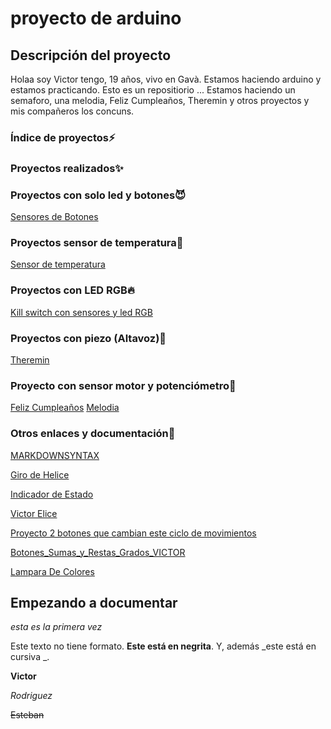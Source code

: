# proyecto de arduino


## Descripción del proyecto


Holaa soy Victor tengo, 19 años, vivo en Gavà. Estamos haciendo arduino y estamos practicando. Esto es un repositiorio ... Estamos haciendo un semaforo, una melodia, Feliz Cumpleaños, Theremin y otros proyectos  y mis compañeros los concuns.

### Índice de proyectos⚡

### Proyectos realizados✨

### Proyectos con solo led y botones😈

[Sensores de Botones](https://github.com/XXDARKNIGHTXX/arduino/blob/main/SENSORES_DE_BOTONES_VICTOR_RODRIGUEZ_ESTEBAN.ino)


### Proyectos sensor de temperatura🖤

[Sensor de temperatura](https://github.com/XXDARKNIGHTXX/arduino/blob/main/sketch_jan25a_TEMPERATURA/sketch_jan25a_VICTOR_R.ino)


### Proyectos con LED RGB🔥
[Kill switch con sensores y led RGB](https://github.com/XXDARKNIGHTXX/arduino/blob/main/KILL_SWITCH.ino)


### Proyectos con piezo (Altavoz)💸

[Theremin](https://github.com/XXDARKNIGHTXX/arduino/blob/main/theremin.ino)


### Proyecto con sensor motor y potenciómetro🎵
[Feliz Cumpleaños](https://github.com/XXDARKNIGHTXX/arduino/blob/main/FELIZCUMPLEA_OS.inoVictor.ino)
[Melodia](https://github.com/XXDARKNIGHTXX/arduino/blob/main/MELODIA.INO)



### Otros enlaces y documentación🐾








[MARKDOWNSYNTAX](https://guides.github.com/pdfs/markdown-cheatsheet-online.pdf)










[Giro de Helice](https://github.com/XXDARKNIGHTXX/arduino/tree/main/GIRO%20DE%20HELICE)

[Indicador de Estado](https://github.com/XXDARKNIGHTXX/arduino/tree/main/Indicador_de_estado)

 [Victor Elice](https://github.com/XXDARKNIGHTXX/arduino/tree/main/VICTOR_HELICE)
 
[Proyecto 2 botones que cambian este ciclo de movimientos](https://github.com/XXDARKNIGHTXX/arduino/tree/main/PROYECTO_2_BOTONES_QUE_CAMBIAN_ESTE_CICLOS_DE_MOVIMIENTOS)

 [Botones_Sumas_y_Restas_Grados_VICTOR](https://github.com/XXDARKNIGHTXX/arduino/tree/main/BOTONES_SUMAS_Y_RESTAS_GRADOS_VICTOR)
 
 [Lampara De Colores](https://github.com/XXDARKNIGHTXX/arduino/tree/main/lampara_de_colores.ino_Victor)
 
 ## Empezando a documentar

_esta es la primera vez_

Este texto no tiene formato. **Este está en negrita**. Y, además _este está en cursiva _.

<b>Victor</b>

 <i> Rodriguez</i> 
 
 <del> Esteban</del>
